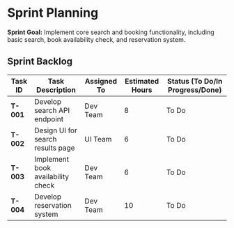 # Sprint Planning

**Sprint Goal:** Implement core search and booking functionality, including basic search, book availability check, and reservation system.

## Sprint Backlog

| **Task ID** | **Task Description**                                     | **Assigned To**  | **Estimated Hours** | **Status (To Do/In Progress/Done)** |
|-------------|----------------------------------------------------------|------------------|---------------------|-------------------------------------|
| **T-001**   | Develop search API endpoint                              | Dev Team         | 8                   | To Do                               |
| **T-002**   | Design UI for search results page                        | UI Team          | 6                   | To Do                               |
| **T-003**   | Implement book availability check                        | Dev Team         | 6                   | To Do                               |
| **T-004**   | Develop reservation system                              | Dev Team         | 10                  | To Do                               |
